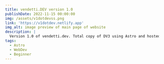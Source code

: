 ```yaml
---
title: vendetti.DEV version 1.0
publishDate: 2022-11-15 00:00:00
img: /assets/v1dotdevss.png
link: 'https://v1dotdev.netlify.app'
img_alt: image preview of main page of website
description: |
  Version 1.0 of vendetti.dev. Total copy of DV3 using Astro and hosted at new domain. Hosted at Netlify.
tags:
  - Astro
  - WebDev
  - Beginner
---
```

